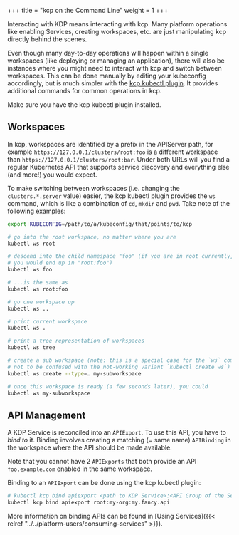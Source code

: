 +++
title = "kcp on the Command Line"
weight = 1
+++

Interacting with KDP means interacting with kcp. Many platform operations like enabling Services,
creating workspaces, etc. are just manipulating kcp directly behind the scenes.

Even though many day-to-day operations will happen within a single workspaces (like deploying or
managing an application), there will also be instances where you might need to interact with kcp
and switch between workspaces. This can be done manually by editing your kubeconfig accordingly,
but is much simpler with the [kcp kubectl plugin](https://docs.kcp.io/kcp/v0.22/concepts/kubectl-kcp-plugin/).
It provides additional commands for common operations in kcp.

Make sure you have the kcp kubectl plugin installed.

## Workspaces

In kcp, workspaces are identified by a prefix in the APIServer path, for example
`https://127.0.0.1/clusters/root:foo` is a different workspace than `https://127.0.0.1/clusters/root:bar`.
Under both URLs will you find a regular Kubernetes API that supports service discovery and everything
else (and more!) you would expect.

To make switching between workspaces (i.e. changing the `clusters.*.server` value) easier, the kcp
kubectl plugin provides the `ws` command, which is like a combination of `cd`, `mkdir` and `pwd`.
Take note of the following examples:

```bash
export KUBECONFIG=/path/to/a/kubeconfig/that/points/to/kcp

# go into the root workspace, no matter where you are
kubectl ws root

# descend into the child namespace "foo" (if you are in root currently,
# you would end up in "root:foo")
kubectl ws foo

# ...is the same as
kubectl ws root:foo

# go one workspace up
kubectl ws ..

# print current workspace
kubectl ws .

# print a tree representation of workspaces
kubectl ws tree

# create a sub workspace (note: this is a special case for the `ws` command,
# not to be confused with the not-working variant `kubectl create ws`)
kubectl ws create --type=… my-subworkspace

# once this workspace is ready (a few seconds later), you could
kubectl ws my-subworkspace
```

## API Management

A KDP Service is reconciled into an `APIExport`. To use this API, you have to *bind to* it. Binding
involves creating a matching (= same name) `APIBinding` in the workspace where the API should be
made available.

Note that you cannot have 2 `APIExports` that both provide an API `foo.example.com` enabled in the
same workspace.

Binding to an `APIExport` can be done using the kcp kubectl plugin:

```bash
# kubectl kcp bind apiexport <path to KDP Service>:<API Group of the Service>
kubectl kcp bind apiexport root:my-org:my.fancy.api
```

More information on binding APIs can be found in
[Using Services]({{< relref "../../platform-users/consuming-services" >}}).
